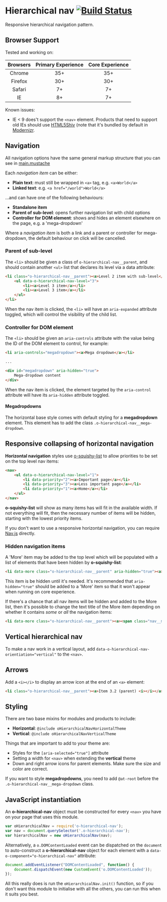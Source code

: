 # Hierarchical nav [![Build Status](https://travis-ci.org/Financial-Times/o-hierarchical-nav.png?branch=master)](https://travis-ci.org/Financial-Times/o-hierarchical-nav)

Responsive hierarchical navigation pattern.

## Browser Support

Tested and working on:

|  Browsers  | Primary Experience | Core Experience |
|:----------:|:------------------:|:---------------:|
|   Chrome   |        35+         |       35+       |
|   Firefox  |        30+         |       30+       |
|   Safari   |        7+          |       7+        |
|   IE       |        8+          |       7+        |

Known issues:

* IE < 9 does't support the `<nav>` element. Products that need to support old IEs should use [HTML5Shiv](https://github.com/aFarkas/html5shiv) (note that it's bundled by default in [Modernizr](http://modernizr.com/).

## Navigation

All navigation options have the same general markup structure that you can see in [main.mustache](https://github.com/Financial-Times/o-hierarchical-nav/blob/master/main.mustache)

Each _navigation item_ can be either:

* __Plain text__: must still be wrapped in `<a>` tag, e.g. `<a>World</a>`
* __Linked text__: e.g. `<a href="/world">World</a>`

…and can have one of the following behaviours:

* __Standalone item__
* __Parent of sub-level__: opens further navigation list with child options
* __Controller for DOM element__: shows and hides an element elsewhere on the page, e.g. a 'mega-dropdown'

Where a _navigation item_ is both a link and a parent or controller for mega-dropdown, the default behaviour on click will be cancelled.

### Parent of sub-level

The `<li>` should be given a class of `o-hierarchical-nav__parent`, and should contain another `<ul>` list that declares its level via a data attribute:

```html
<li class="o-hierarchical-nav__parent"><a>Level 2 item with sub-level</a>
	<ul data-o-hierarchical-nav-level="3">
		<li><a>Level 3 item</a></li>
		<li><a>Level 3 item</a></li>
	</ul>
</li>
```

When the nav item is clicked, the `<li>` will have an `aria-expanded` attribute toggled, which will control the visibility of the child list.

### Controller for DOM element

The `<li>` should be given an `aria-controls` attribute with the value being the ID of the DOM element to control, for example:

```html
<li aria-controls="megadropdown"><a>Mega dropdown</a></li>

...

<div id="megadropdown" aria-hidden="true">
	Mega-dropdown content
</div>
```

When the nav item is clicked, the element targeted by the `aria-control` attribute will have its `aria-hidden` attribute toggled.

#### Megadropdowns

The horizontal base style comes with default styling for a __megadropdown__ element. This element has to add the class `.o-hierarchical-nav__mega-dropdown`.

## Responsive collapsing of horizontal navigation

__Horizontal navigation__ styles use [o-squishy-list](https://github.com/Financial-Times/o-squishy-list) to allow priorities to be set on the top level nav items:

```html
<nav>
	<ul data-o-hierarchical-nav-level="1">
		<li data-priority="2"><a>Important page</a></li>
		<li data-priority="3"><a>Less important page</a></li>
		<li data-priority="1"><a>Home</a></li>
	</ul>
</nav>
```

__o-squishy-list__ will show as many items has will fit in the available width. If not everything will fit, then the necessary number of items will be hidden, starting with the lowest priority items.

If you don't want to use a responsive horizontal navigation, you can require [Nav.js](https://github.com/Financial-Times/o-hierarchical-nav/blob/master/src/js/Nav.js) directly.

### Hidden navigation items

A 'More' item may be added to the top level which will be populated with a list of elements that have been hidden by __o-squishy-list__:

```html
<li data-more class="o-hierarchical-nav__parent" aria-hidden="true"><a>More</a></li>
```

This item is be hidden until it's needed. It's recommended that `aria-hidden="true"` should be added to a 'More' item so that it won't appear when running on core experience.

If there's a chance that all nav items will be hidden and added to the More list, then it's possible to change the text title of the More item depending on whether it contains _some_ or _all_ the navigation items:

```html
<li data-more class="o-hierarchical-nav__parent"><a><span class="nav__more--if-some">More</span><span class="nav__more--if-all">Menu</span></a></li>
```

## Vertical hierarchical nav

To make a nav work in a vertical layout, add `data-o-hierarchical-nav-orientiation="vertical"` to the `<nav>`.

## Arrows

Add a `<i></i>` to display an arrow icon at the end of an `<a>` element:

```html 
<li class="o-hierarchical-nav__parent"><a>Item 3.2 (parent) <i></i></a>
```

## Styling

There are two base mixins for modules and products to include:

* __Horizontal__: `@include oHierarchicalNavHorizontalTheme`
* __Vertical__: `@include oHierarchicalNavVerticalTheme`

Things that are important to add to your theme are:

* Styles for the `[aria-selected="true"]` attribute
* Setting a width for `<nav>` when extending the __vertical__ theme
* Down and right arrow icons for parent elements. Make sure the size and color are correct.

If you want to style __megadropdowns__, you need to add `@at-root` before the `.o-hierarchical-nav__mega-dropdown` class.

## JavaScript instantiation

An __o-hierarchical-nav__ object must be constructed for every `<nav>` you have on your page that uses this module.

```javascript
var oHierarchicalNav = require('o-hierarchical-nav');
var nav = document.querySelector('.o-hierarchical-nav');
var hierarchicalNav = new oHierarchicalNav(nav);
```

Alternatively, a `o.DOMContentLoaded` event can be dispatched on the `document` to auto-construct a __o-hierarchical-nav__ object for each element with a `data-o-component="o-hierarchical-nav"` attribute:

```javascript
document.addEventListener("DOMContentLoaded", function() {
	document.dispatchEvent(new CustomEvent('o.DOMContentLoaded'));
});
```

All this really does is run the `oHierarchicalNav.init()` function, so if you don't want this module to initialise with all the others, you can run this when it suits you best.
